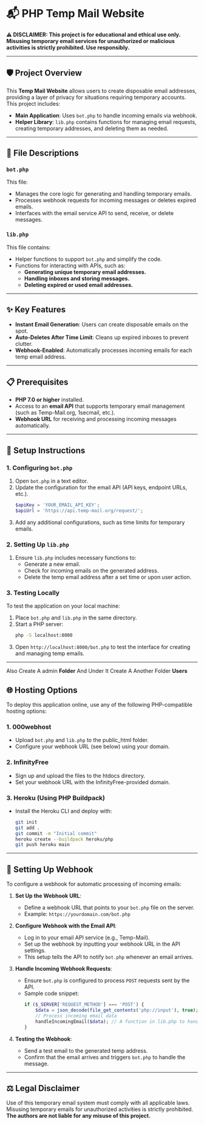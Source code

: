 # 📬 PHP Temp Mail Website

**⚠️ DISCLAIMER: This project is for educational and ethical use only. Misusing temporary email services for unauthorized or malicious activities is strictly prohibited. Use responsibly.**

---

## 🛡️ Project Overview
This **Temp Mail Website** allows users to create disposable email addresses, providing a layer of privacy for situations requiring temporary accounts. This project includes:
- **Main Application**: Uses `bot.php` to handle incoming emails via webhook.
- **Helper Library**: `lib.php` contains functions for managing email requests, creating temporary addresses, and deleting them as needed.

---

## 📂 File Descriptions

### `bot.php`
This file:
- Manages the core logic for generating and handling temporary emails.
- Processes webhook requests for incoming messages or deletes expired emails.
- Interfaces with the email service API to send, receive, or delete messages.

### `lib.php`
This file contains:
- Helper functions to support `bot.php` and simplify the code.
- Functions for interacting with APIs, such as:
  - **Generating unique temporary email addresses.**
  - **Handling inboxes and storing messages.**
  - **Deleting expired or used email addresses.**

---

## ✨ Key Features

- **Instant Email Generation**: Users can create disposable emails on the spot.
- **Auto-Deletes After Time Limit**: Cleans up expired inboxes to prevent clutter.
- **Webhook-Enabled**: Automatically processes incoming emails for each temp email address.

---

## 📋 Prerequisites

- **PHP 7.0 or higher** installed.
- Access to an **email API** that supports temporary email management (such as Temp-Mail.org, 1secmail, etc.).
- **Webhook URL** for receiving and processing incoming messages automatically.

---

## 🔧 Setup Instructions

### 1. Configuring `bot.php`
1. Open `bot.php` in a text editor.
2. Update the configuration for the email API (API keys, endpoint URLs, etc.).
   ```php
   $apiKey = 'YOUR_EMAIL_API_KEY';
   $apiUrl = 'https://api.temp-mail.org/request/';
   ```
3. Add any additional configurations, such as time limits for temporary emails.

### 2. Setting Up `lib.php`
1. Ensure `lib.php` includes necessary functions to:
   - Generate a new email.
   - Check for incoming emails on the generated address.
   - Delete the temp email address after a set time or upon user action.

### 3. Testing Locally
To test the application on your local machine:
1. Place `bot.php` and `lib.php` in the same directory.
2. Start a PHP server:
   ```bash
   php -S localhost:8000
   ```
3. Open `http://localhost:8000/bot.php` to test the interface for creating and managing temp emails.

---
Also Create A admin **Folder** And Under It Create A Another Folder **Users** 
## 🌐 Hosting Options

To deploy this application online, use any of the following PHP-compatible hosting options:

### **1. 000webhost**
- Upload `bot.php` and `lib.php` to the public_html folder.
- Configure your webhook URL (see below) using your domain.

### **2. InfinityFree**
- Sign up and upload the files to the htdocs directory.
- Set your webhook URL with the InfinityFree-provided domain.

### **3. Heroku (Using PHP Buildpack)**
- Install the Heroku CLI and deploy with:
   ```bash
   git init
   git add .
   git commit -m "Initial commit"
   heroku create --buildpack heroku/php
   git push heroku main
   ```

---

## 🔄 Setting Up Webhook

To configure a webhook for automatic processing of incoming emails:

1. **Set Up the Webhook URL**:
   - Define a webhook URL that points to your `bot.php` file on the server.
   - Example: `https://yourdomain.com/bot.php`

2. **Configure Webhook with the Email API**:
   - Log in to your email API service (e.g., Temp-Mail).
   - Set up the webhook by inputting your webhook URL in the API settings.
   - This setup tells the API to notify `bot.php` whenever an email arrives.

3. **Handle Incoming Webhook Requests**:
   - Ensure `bot.php` is configured to process `POST` requests sent by the API.
   - Sample code snippet:
     ```php
     if ($_SERVER['REQUEST_METHOD'] === 'POST') {
         $data = json_decode(file_get_contents('php://input'), true);
         // Process incoming email data
         handleIncomingEmail($data); // A function in lib.php to handle the email
     }
     ```

4. **Testing the Webhook**:
   - Send a test email to the generated temp address.
   - Confirm that the email arrives and triggers `bot.php` to handle the message.

---

## ⚖️ Legal Disclaimer

Use of this temporary email system must comply with all applicable laws. Misusing temporary emails for unauthorized activities is strictly prohibited. **The authors are not liable for any misuse of this project.**
